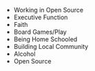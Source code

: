 - Working in Open Source
- Executive Function
- Faith
- Board Games/Play
- Being Home Schooled
- Building Local Community
- Alcohol
- Open Source
